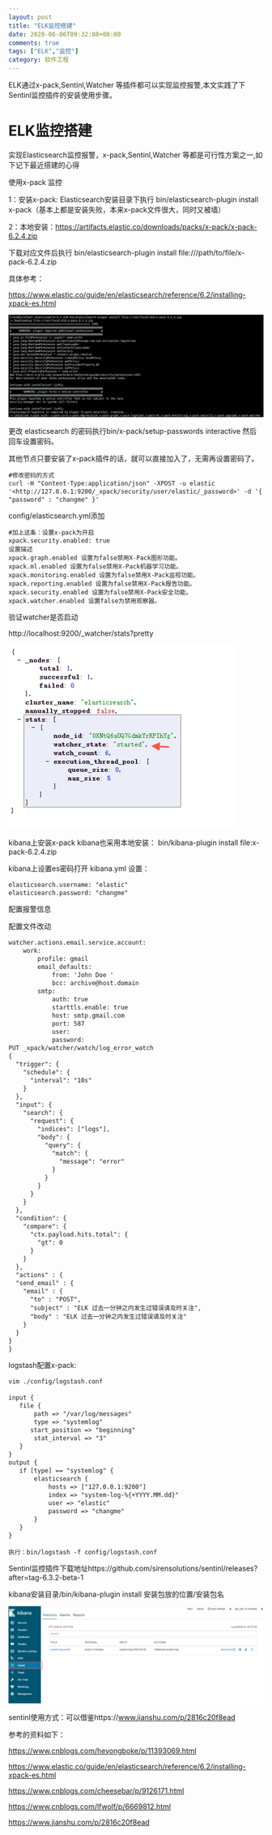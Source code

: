 ```yaml
---
layout: post
title: "ELK监控搭建"
date: 2020-06-06T09:32:08+08:00
comments: true
tags: ["ELK","监控"]
category: 软件工程
---
```


ELK通过x-pack,Sentinl,Watcher 等插件都可以实现监控报警,本文实践了下Sentinl监控插件的安装使用步骤。

<!-- more -->

# ELK监控搭建

实现Elasticsearch监控报警，x-pack,Sentinl,Watcher 等都是可行性方案之一,如下记下最近搭建的心得

使用x-pack 监控

1：安装x-pack: Elasticsearch安装目录下执行 bin/elasticsearch-plugin install x-pack（基本上都是安装失败，本来x-pack文件很大，同时又被墙）

2：本地安装：https://artifacts.elastic.co/downloads/packs/x-pack/x-pack-6.2.4.zip

下载对应文件后执行 bin/elasticsearch-plugin install file:///path/to/file/x-pack-6.2.4.zip

具体参考：

https://www.elastic.co/guide/en/elasticsearch/reference/6.2/installing-xpack-es.html

![../uploads/2020/10/1059343506.png](../uploads/2020/10/1059343506.png)

更改 elasticsearch 的密码执行bin/x-pack/setup-passwords interactive 然后回车设置密码。

其他节点只要安装了x-pack插件的话，就可以直接加入了，无需再设置密码了。

```
#修改密码的方式
curl -H "Content-Type:application/json" -XPOST -u elastic '<http://127.0.0.1:9200/_xpack/security/user/elastic/_password>' -d '{ "password" : "changme" }'
```

config/elasticsearch.yml添加

```
#加上这条：设置x-pack为开启
xpack.security.enabled: true
设置描述
xpack.graph.enabled 设置为false禁用X-Pack图形功能。
xpack.ml.enabled 设置为false禁用X-Pack机器学习功能。
xpack.monitoring.enabled 设置为false禁用X-Pack监视功能。
xpack.reporting.enabled 设置为false禁用X-Pack报告功能。
xpack.security.enabled 设置为false禁用X-Pack安全功能。
xpack.watcher.enabled 设置false为禁用观察器。
```

验证watcher是否启动

http://localhost:9200/_watcher/stats?pretty

![../uploads/2020/10/4154064543.png](../uploads/2020/10/4154064543.png)

kibana上安装x-pack kibana也采用本地安装： bin/kibana-plugin install file:x-pack-6.2.4.zip

kibana上设置es密码打开 kibana.yml 设置：

```
elasticsearch.username: "elastic"
elasticsearch.password: "changme"
```

配置报警信息

配置文件改动

```
watcher.actions.email.service.account:
    work:
        profile: gmail
        email_defaults:
            from: 'John Doe '
            bcc: archive@host.domain
        smtp:
            auth: true
            starttls.enable: true
            host: smtp.gmail.com
            port: 587
            user:
            password:
PUT _xpack/watcher/watch/log_error_watch
{
  "trigger": {
    "schedule": {
      "interval": "10s"
    }
  },
  "input": {
    "search": {
      "request": {
        "indices": ["logs"],
        "body": {
          "query": {
            "match": {
              "message": "error"
            }
          }
        }
      }
    }
  },
  "condition": {
    "compare": {
      "ctx.payload.hits.total": {
        "gt": 0
      }
    }
  },
  "actions" : {
  "send_email" : {
    "email" : {
      "to" : "POST",
      "subject" : "ELK 过去一分钟之内发生过错误请及时关注",
      "body" : "ELK 过去一分钟之内发生过错误请及时关注"
    }
  }
}
}
```

logstash配置x-pack:

```
vim ./config/logstash.conf

input {
   file {
       path => "/var/log/messages"
       type => "systemlog"
      start_position => "beginning"
       stat_interval => "3"
   }
}
output {
   if [type] == "systemlog" {
       elasticsearch {
           hosts => ["127.0.0.1:9200"]
           index => "system-log-%{+YYYY.MM.dd}"
           user => "elastic"
           password => "changme"
       }
   }
}

执行：bin/logstash -f config/logstash.conf
```

Sentinl监控插件下载地址https://github.com/sirensolutions/sentinl/releases?after=tag-6.3.2-beta-1

kibana安装目录/bin/kibana-plugin install 安装包放的位置/安装包名

![../uploads/2020/10/2169785841.png](../uploads/2020/10/2169785841.png)

sentinl使用方式：可以借鉴https://www.jianshu.com/p/2816c20f8ead

参考的资料如下：

https://www.cnblogs.com/heyongboke/p/11393069.html

https://www.elastic.co/guide/en/elasticsearch/reference/6.2/installing-xpack-es.html

https://www.cnblogs.com/cheesebar/p/9126171.html

https://www.cnblogs.com/lfwolf/p/6669812.html

https://www.jianshu.com/p/2816c20f8ead